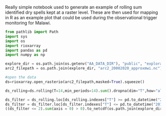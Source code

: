 Really simple notebook used to generate an example of rolling sum identified dry spells kept at a raster level. These are then used for mapping in R as an example plot that could be used during the observational trigger monitoring for Malawi.

```python
from pathlib import Path
import sys
import os
import rioxarray
import pandas as pd
import numpy as np

explore_dir = os.path.join(os.getenv("AA_DATA_DIR"), "public", "exploration", "mwi", "arc2")
arc2_filepath = os.path.join(explore_dir, "arc2_20002020_approxmwi.nc")

#open the data
ds=rioxarray.open_rasterio(arc2_filepath,masked=True).squeeze()

ds_rolling=ds.rolling(T=14,min_periods=14).sum().dropna(dim="T",how="all")

ds_filter = ds_rolling.loc[ds_rolling.indexes["T"] >= pd.to_datetime("2018-01-01"),:,:]
ds_filter = ds_filter.loc[ds_filter.indexes["T"] <= pd.to_datetime("2018-01-31"),:,:]
((ds_filter <= 2).sum(axis = 0) > 0).to_netcdf(os.path.join(explore_dir, "example_arc2_rollsum_ds.nc"))
```
